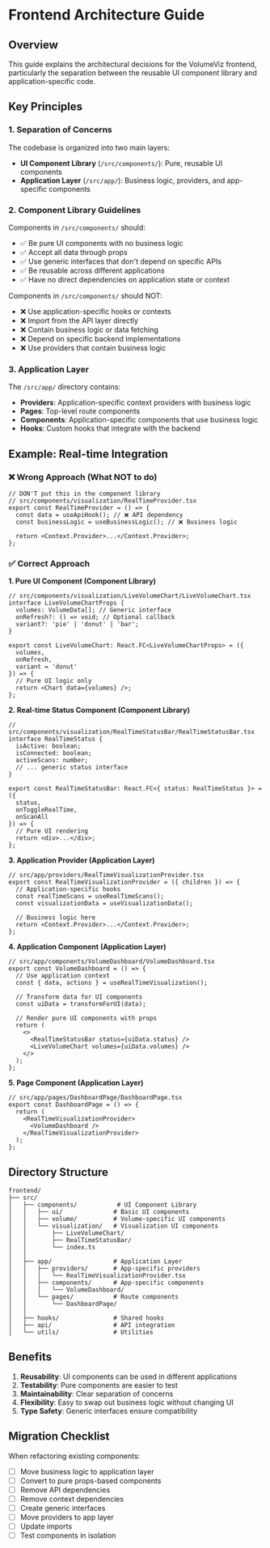 # Frontend Architecture Guide

## Overview

This guide explains the architectural decisions for the VolumeViz frontend, particularly the separation between the reusable UI component library and application-specific code.

## Key Principles

### 1. Separation of Concerns

The codebase is organized into two main layers:

- **UI Component Library** (`/src/components/`): Pure, reusable UI components
- **Application Layer** (`/src/app/`): Business logic, providers, and app-specific components

### 2. Component Library Guidelines

Components in `/src/components/` should:

- ✅ Be pure UI components with no business logic
- ✅ Accept all data through props
- ✅ Use generic interfaces that don't depend on specific APIs
- ✅ Be reusable across different applications
- ✅ Have no direct dependencies on application state or context

Components in `/src/components/` should NOT:

- ❌ Use application-specific hooks or contexts
- ❌ Import from the API layer directly
- ❌ Contain business logic or data fetching
- ❌ Depend on specific backend implementations
- ❌ Use providers that contain business logic

### 3. Application Layer

The `/src/app/` directory contains:

- **Providers**: Application-specific context providers with business logic
- **Pages**: Top-level route components
- **Components**: Application-specific components that use business logic
- **Hooks**: Custom hooks that integrate with the backend

## Example: Real-time Integration

### ❌ Wrong Approach (What NOT to do)

```tsx
// DON'T put this in the component library
// src/components/visualization/RealTimeProvider.tsx
export const RealTimeProvider = () => {
  const data = useApiHook(); // ❌ API dependency
  const businessLogic = useBusinessLogic(); // ❌ Business logic
  
  return <Context.Provider>...</Context.Provider>;
};
```

### ✅ Correct Approach

**1. Pure UI Component (Component Library)**

```tsx
// src/components/visualization/LiveVolumeChart/LiveVolumeChart.tsx
interface LiveVolumeChartProps {
  volumes: VolumeData[]; // Generic interface
  onRefresh?: () => void; // Optional callback
  variant?: 'pie' | 'donut' | 'bar';
}

export const LiveVolumeChart: React.FC<LiveVolumeChartProps> = ({
  volumes,
  onRefresh,
  variant = 'donut'
}) => {
  // Pure UI logic only
  return <Chart data={volumes} />;
};
```

**2. Real-time Status Component (Component Library)**

```tsx
// src/components/visualization/RealTimeStatusBar/RealTimeStatusBar.tsx
interface RealTimeStatus {
  isActive: boolean;
  isConnected: boolean;
  activeScans: number;
  // ... generic status interface
}

export const RealTimeStatusBar: React.FC<{ status: RealTimeStatus }> = ({
  status,
  onToggleRealTime,
  onScanAll
}) => {
  // Pure UI rendering
  return <div>...</div>;
};
```

**3. Application Provider (Application Layer)**

```tsx
// src/app/providers/RealTimeVisualizationProvider.tsx
export const RealTimeVisualizationProvider = ({ children }) => {
  // Application-specific hooks
  const realTimeScans = useRealTimeScans();
  const visualizationData = useVisualizationData();
  
  // Business logic here
  return <Context.Provider>...</Context.Provider>;
};
```

**4. Application Component (Application Layer)**

```tsx
// src/app/components/VolumeDashboard/VolumeDashboard.tsx
export const VolumeDashboard = () => {
  // Use application context
  const { data, actions } = useRealTimeVisualization();
  
  // Transform data for UI components
  const uiData = transformForUI(data);
  
  // Render pure UI components with props
  return (
    <>
      <RealTimeStatusBar status={uiData.status} />
      <LiveVolumeChart volumes={uiData.volumes} />
    </>
  );
};
```

**5. Page Component (Application Layer)**

```tsx
// src/app/pages/DashboardPage/DashboardPage.tsx
export const DashboardPage = () => {
  return (
    <RealTimeVisualizationProvider>
      <VolumeDashboard />
    </RealTimeVisualizationProvider>
  );
};
```

## Directory Structure

```
frontend/
├── src/
│   ├── components/           # UI Component Library
│   │   ├── ui/              # Basic UI components
│   │   ├── volume/          # Volume-specific UI components
│   │   └── visualization/   # Visualization UI components
│   │       ├── LiveVolumeChart/
│   │       ├── RealTimeStatusBar/
│   │       └── index.ts
│   │
│   ├── app/                 # Application Layer
│   │   ├── providers/       # App-specific providers
│   │   │   └── RealTimeVisualizationProvider.tsx
│   │   ├── components/      # App-specific components
│   │   │   └── VolumeDashboard/
│   │   └── pages/           # Route components
│   │       └── DashboardPage/
│   │
│   ├── hooks/               # Shared hooks
│   ├── api/                 # API integration
│   └── utils/               # Utilities
```

## Benefits

1. **Reusability**: UI components can be used in different applications
2. **Testability**: Pure components are easier to test
3. **Maintainability**: Clear separation of concerns
4. **Flexibility**: Easy to swap out business logic without changing UI
5. **Type Safety**: Generic interfaces ensure compatibility

## Migration Checklist

When refactoring existing components:

- [ ] Move business logic to application layer
- [ ] Convert to pure props-based components
- [ ] Remove API dependencies
- [ ] Remove context dependencies
- [ ] Create generic interfaces
- [ ] Move providers to app layer
- [ ] Update imports
- [ ] Test components in isolation